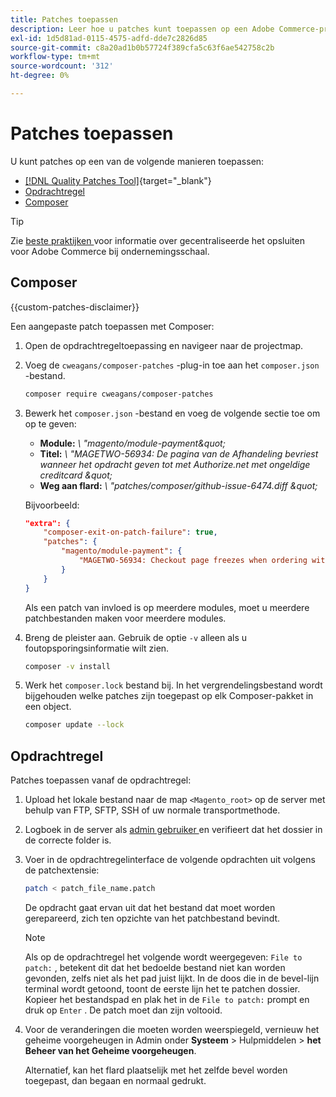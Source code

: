 ```yaml
---
title: Patches toepassen
description: Leer hoe u patches kunt toepassen op een Adobe Commerce-project.
exl-id: 1d5d81ad-0115-4575-adfd-dde7c2826d85
source-git-commit: c8a20ad1b0b57724f389cfa5c63f6ae542758c2b
workflow-type: tm+mt
source-wordcount: '312'
ht-degree: 0%

---
```


# Patches toepassen

U kunt patches op een van de volgende manieren toepassen:

- [[!DNL Quality Patches Tool]](https://experienceleague.adobe.com/tools/commerce-quality-patches/index.html){target="_blank"}
- [Opdrachtregel](../patches/apply.md#command-line)
- [Composer](../patches/apply.md#composer)


>[!TIP]
>
>Zie [ beste praktijken ](../../implementation-playbook/best-practices/maintenance/patching-at-scale.md) voor informatie over gecentraliseerde het opsluiten voor Adobe Commerce bij ondernemingsschaal.

## Composer

{{custom-patches-disclaimer}}

Een aangepaste patch toepassen met Composer:

1. Open de opdrachtregeltoepassing en navigeer naar de projectmap.
1. Voeg de `cweagans/composer-patches` -plug-in toe aan het `composer.json` -bestand.

   ```bash
   composer require cweagans/composer-patches
   ```

1. Bewerk het `composer.json` -bestand en voeg de volgende sectie toe om op te geven:
   - **Module:** *\ &quot;magento/module-payment\&quot;*
   - **Titel:** *\ &quot;MAGETWO-56934: De pagina van de Afhandeling bevriest wanneer het opdracht geven tot met Authorize.net met ongeldige creditcard \&quot;*
   - **Weg aan flard:** *\ &quot;patches/composer/github-issue-6474.diff \&quot;*

   Bijvoorbeeld:

   ```json
   "extra": {
       "composer-exit-on-patch-failure": true,
       "patches": {
           "magento/module-payment": {
               "MAGETWO-56934: Checkout page freezes when ordering with Authorize.net with invalid credit card": "patches/composer/github-issue-6474.diff"
           }
       }
   }
   ```

   Als een patch van invloed is op meerdere modules, moet u meerdere patchbestanden maken voor meerdere modules.

1. Breng de pleister aan. Gebruik de optie `-v` alleen als u foutopsporingsinformatie wilt zien.

   ```bash
   composer -v install
   ```

1. Werk het `composer.lock` bestand bij. In het vergrendelingsbestand wordt bijgehouden welke patches zijn toegepast op elk Composer-pakket in een object.

   ```bash
   composer update --lock
   ```

## Opdrachtregel

Patches toepassen vanaf de opdrachtregel:

1. Upload het lokale bestand naar de map `<Magento_root>` op de server met behulp van FTP, SFTP, SSH of uw normale transportmethode.
1. Logboek in de server als [ admin gebruiker ](../../configuration/cli/config-cli.md#prerequisites) en verifieert dat het dossier in de correcte folder is.
1. Voer in de opdrachtregelinterface de volgende opdrachten uit volgens de patchextensie:

   ```bash
   patch < patch_file_name.patch
   ```

   De opdracht gaat ervan uit dat het bestand dat moet worden gerepareerd, zich ten opzichte van het patchbestand bevindt.

   >[!NOTE]
   >
   >Als op de opdrachtregel het volgende wordt weergegeven: `File to patch:` , betekent dit dat het bedoelde bestand niet kan worden gevonden, zelfs niet als het pad juist lijkt. In de doos die in de bevel-lijn terminal wordt getoond, toont de eerste lijn het te patchen dossier. Kopieer het bestandspad en plak het in de `File to patch:` prompt en druk op `Enter` . De patch moet dan zijn voltooid.

1. Voor de veranderingen die moeten worden weerspiegeld, vernieuw het geheime voorgeheugen in Admin onder **Systeem** > Hulpmiddelen > **het Beheer van het Geheime voorgeheugen**.

   Alternatief, kan het flard plaatselijk met het zelfde bevel worden toegepast, dan begaan en normaal gedrukt.

